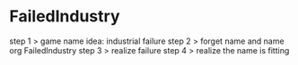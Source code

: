# FailedIndustry
step 1 > game name idea: industrial failure
step 2 > forget name and name org FailedIndustry
step 3 > realize failure
step 4 > realize the name is fitting
